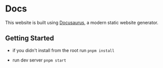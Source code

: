 # Docs

This website is built using [Docusaurus](https://docusaurus.io/), a modern static website generator.

## Getting Started

- if you didn't install from the root run `pnpm install`

- run dev server `pnpm start`
